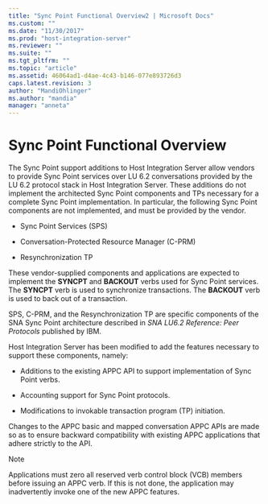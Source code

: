 ```yaml
---
title: "Sync Point Functional Overview2 | Microsoft Docs"
ms.custom: ""
ms.date: "11/30/2017"
ms.prod: "host-integration-server"
ms.reviewer: ""
ms.suite: ""
ms.tgt_pltfrm: ""
ms.topic: "article"
ms.assetid: 46064ad1-d4ae-4c43-b146-077e893726d3
caps.latest.revision: 3
author: "MandiOhlinger"
ms.author: "mandia"
manager: "anneta"
---
```

# Sync Point Functional Overview
The Sync Point support additions to Host Integration Server allow vendors to provide Sync Point services over LU 6.2 conversations provided by the LU 6.2 protocol stack in Host Integration Server. These additions do not implement the architected Sync Point components and TPs necessary for a complete Sync Point implementation. In particular, the following Sync Point components are not implemented, and must be provided by the vendor.  
  
-   Sync Point Services (SPS)  
  
-   Conversation-Protected Resource Manager (C-PRM)  
  
-   Resynchronization TP  
  
 These vendor-supplied components and applications are expected to implement the **SYNCPT** and **BACKOUT** verbs used for Sync Point services. The **SYNCPT** verb is used to synchronize transactions. The **BACKOUT** verb is used to back out of a transaction.  
  
 SPS, C-PRM, and the Resynchronization TP are specific components of the SNA Sync Point architecture described in *SNA LU6.2 Reference: Peer Protocols* published by IBM.  
  
 Host Integration Server has been modified to add the features necessary to support these components, namely:  
  
-   Additions to the existing APPC API to support implementation of Sync Point verbs.  
  
-   Accounting support for Sync Point protocols.  
  
-   Modifications to invokable transaction program (TP) initiation.  
  
 Changes to the APPC basic and mapped conversation APPC APIs are made so as to ensure backward compatibility with existing APPC applications that adhere strictly to the API.  
  
> [!NOTE]
>  Applications must zero all reserved verb control block (VCB) members before issuing an APPC verb. If this is not done, the application may inadvertently invoke one of the new APPC features.